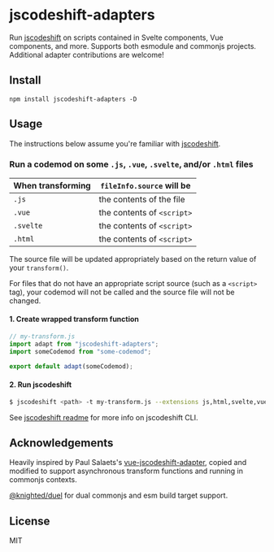 # jscodeshift-adapters

Run [jscodeshift](https://github.com/facebook/jscodeshift) on scripts contained in Svelte
components, Vue components, and more. Supports both esmodule and commonjs projects. Additional
adapter contributions are welcome!

## Install

```
npm install jscodeshift-adapters -D
```

## Usage

The instructions below assume you're familiar with [jscodeshift](https://github.com/facebook/jscodeshift).

### Run a codemod on some `.js`, `.vue`, `.svelte`, and/or `.html` files

| When transforming | `fileInfo.source` will be  |
| ----------------- | -------------------------- |
| `.js`             | the contents of the file   |
| `.vue`            | the contents of `<script>` |
| `.svelte`         | the contents of `<script>` |
| `.html`           | the contents of `<script>` |

The source file will be updated appropriately based on the return value of your `transform()`.

For files that do not have an appropriate script source (such as a `<script>` tag), your
codemod will not be called and the source file will not be changed.

#### 1. Create wrapped transform function

```js
// my-transform.js
import adapt from "jscodeshift-adapters";
import someCodemod from "some-codemod";

export default adapt(someCodemod);
```

#### 2. Run jscodeshift

```bash
$ jscodeshift <path> -t my-transform.js --extensions js,html,svelte,vue
```

See [jscodeshift readme](https://github.com/facebook/jscodeshift#usage-cli) for more info on jscodeshift CLI.

## Acknowledgements

Heavily inspired by Paul Salaets's
[vue-jscodeshift-adapter](https://github.com/psalaets/vue-jscodeshift-adapter), copied and modified
to support asynchronous transform functions and running in commonjs contexts.

[@knighted/duel](https://github.com/knightedcodemonkey/duel) for dual commonjs and esm build target
support.

## License

MIT
